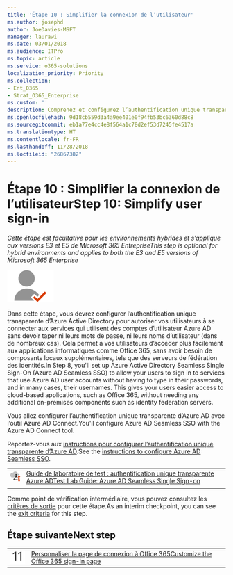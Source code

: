 ```yaml
---
title: 'Étape 10 : Simplifier la connexion de l’utilisateur'
ms.author: josephd
author: JoeDavies-MSFT
manager: laurawi
ms.date: 03/01/2018
ms.audience: ITPro
ms.topic: article
ms.service: o365-solutions
localization_priority: Priority
ms.collection:
- Ent_O365
- Strat_O365_Enterprise
ms.custom: ''
description: Comprenez et configurez l’authentification unique transparente d’Azure AD.
ms.openlocfilehash: 9d18cb559d3a4a9ee401e0f94fb53bc6360d88c8
ms.sourcegitcommit: eb1a77e4cc4e8f564a1c78d2ef53d7245fe4517a
ms.translationtype: HT
ms.contentlocale: fr-FR
ms.lasthandoff: 11/28/2018
ms.locfileid: "26867382"
---
```

# <a name="step-10-simplify-user-sign-in"></a><span data-ttu-id="283ae-103">Étape 10 : Simplifier la connexion de l’utilisateur</span><span class="sxs-lookup"><span data-stu-id="283ae-103">Step 10: Simplify user sign-in</span></span>

<span data-ttu-id="283ae-104">*Cette étape est facultative pour les environnements hybrides et s’applique aux versions E3 et E5 de Microsoft 365 Entreprise*</span><span class="sxs-lookup"><span data-stu-id="283ae-104">*This step is optional for hybrid environments and applies to both the E3 and E5 versions of Microsoft 365 Enterprise*</span></span>

![](./media/deploy-foundation-infrastructure/identity_icon-small.png)

<span data-ttu-id="283ae-p101">Dans cette étape, vous devrez configurer l’authentification unique transparente d’Azure Active Directory pour autoriser vos utilisateurs à se connecter aux services qui utilisent des comptes d’utilisateur Azure AD sans devoir taper ni leurs mots de passe, ni leurs noms d’utilisateur (dans de nombreux cas). Cela permet à vos utilisateurs d’accéder plus facilement aux applications informatiques comme Office 365, sans avoir besoin de composants locaux supplémentaires, tels que des serveurs de fédération des identités.</span><span class="sxs-lookup"><span data-stu-id="283ae-p101">In Step 8, you'll set up Azure Active Directory Seamless Single Sign-On (Azure AD Seamless SSO) to allow your users to sign in to services that use Azure AD user accounts without having to type in their passwords, and in many cases, their usernames. This gives your users easier access to cloud-based applications, such as Office 365, without needing any additional on-premises components such as identity federation servers.</span></span>

<span data-ttu-id="283ae-107">Vous allez configurer l’authentification unique transparente d’Azure AD avec l’outil Azure AD Connect.</span><span class="sxs-lookup"><span data-stu-id="283ae-107">You'll configure Azure AD Seamless SSO with the Azure AD Connect tool.</span></span>

<span data-ttu-id="283ae-108">Reportez-vous aux [instructions pour configurer l’authentification unique transparente d’Azure AD](https://docs.microsoft.com/azure/active-directory/connect/active-directory-aadconnect-sso-quick-start).</span><span class="sxs-lookup"><span data-stu-id="283ae-108">See the [instructions to configure Azure AD Seamless SSO](https://docs.microsoft.com/azure/active-directory/connect/active-directory-aadconnect-sso-quick-start).</span></span>

|||
|:-------|:-----|
|![Guides de Laboratoire de Test pour Microsoft Cloud](media/m365-enterprise-test-lab-guides/cloud-tlg-icon-small.png)| [<span data-ttu-id="283ae-110">Guide de laboratoire de test : authentification unique transparente Azure AD</span><span class="sxs-lookup"><span data-stu-id="283ae-110">Test Lab Guide: Azure AD Seamless Single Sign-on</span></span>](single-sign-on-m365-ent-test-environment.md) |
|||

<span data-ttu-id="283ae-111">Comme point de vérification intermédiaire, vous pouvez consultez les [critères de sortie](identity-exit-criteria.md#crit-identity-sso) pour cette étape.</span><span class="sxs-lookup"><span data-stu-id="283ae-111">As an interim checkpoint, you can see the [exit criteria](identity-exit-criteria.md#crit-identity-sso) for this step.</span></span>

## <a name="next-step"></a><span data-ttu-id="283ae-112">Étape suivante</span><span class="sxs-lookup"><span data-stu-id="283ae-112">Next step</span></span>

|||
|:-------|:-----|
|![](./media/stepnumbers/Step11.png)| [<span data-ttu-id="283ae-113">Personnaliser la page de connexion à Office 365</span><span class="sxs-lookup"><span data-stu-id="283ae-113">Customize the Office 365 sign-in page</span></span>](identity-customize-office-365-sign-in.md) |

